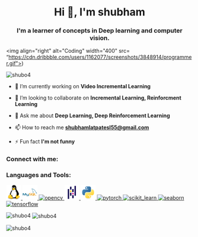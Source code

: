 <h1 align="center">Hi 👋, I'm shubham</h1>
<h3 align="center">I'm a learner of concepts in Deep learning and computer vision.</h3>

<img align="right" alt="Coding" width="400" src= “https://cdn.dribbble.com/users/1162077/screenshots/3848914/programmer.gif">)

<p align="left"> <img src="https://komarev.com/ghpvc/?username=shubo4&label=Profile%20views&color=0e75b6&style=flat" alt="shubo4" /> </p>

- 🔭 I’m currently working on **Video Incremental Learning**

- 👯 I’m looking to collaborate on **Incremental Learning, Reinforcment Learning**

- 💬 Ask me about **Deep Learning, Deep Reinforcement Learning**

- 📫 How to reach me **shubhamlatpatesl55@gmail.com**

- ⚡ Fun fact **I'm not funny**

<h3 align="left">Connect with me:</h3>
<p align="left">
</p>

<h3 align="left">Languages and Tools:</h3>
<p align="left"> <a href="https://www.linux.org/" target="_blank" rel="noreferrer"> <img src="https://raw.githubusercontent.com/devicons/devicon/master/icons/linux/linux-original.svg" alt="linux" width="40" height="40"/> </a> <a href="https://www.mysql.com/" target="_blank" rel="noreferrer"> <img src="https://raw.githubusercontent.com/devicons/devicon/master/icons/mysql/mysql-original-wordmark.svg" alt="mysql" width="40" height="40"/> </a> <a href="https://opencv.org/" target="_blank" rel="noreferrer"> <img src="https://www.vectorlogo.zone/logos/opencv/opencv-icon.svg" alt="opencv" width="40" height="40"/> </a> <a href="https://pandas.pydata.org/" target="_blank" rel="noreferrer"> <img src="https://raw.githubusercontent.com/devicons/devicon/2ae2a900d2f041da66e950e4d48052658d850630/icons/pandas/pandas-original.svg" alt="pandas" width="40" height="40"/> </a> <a href="https://www.python.org" target="_blank" rel="noreferrer"> <img src="https://raw.githubusercontent.com/devicons/devicon/master/icons/python/python-original.svg" alt="python" width="40" height="40"/> </a> <a href="https://pytorch.org/" target="_blank" rel="noreferrer"> <img src="https://www.vectorlogo.zone/logos/pytorch/pytorch-icon.svg" alt="pytorch" width="40" height="40"/> </a> <a href="https://scikit-learn.org/" target="_blank" rel="noreferrer"> <img src="https://upload.wikimedia.org/wikipedia/commons/0/05/Scikit_learn_logo_small.svg" alt="scikit_learn" width="40" height="40"/> </a> <a href="https://seaborn.pydata.org/" target="_blank" rel="noreferrer"> <img src="https://seaborn.pydata.org/_images/logo-mark-lightbg.svg" alt="seaborn" width="40" height="40"/> </a> <a href="https://www.tensorflow.org" target="_blank" rel="noreferrer"> <img src="https://www.vectorlogo.zone/logos/tensorflow/tensorflow-icon.svg" alt="tensorflow" width="40" height="40"/> </a> </p>

<p><img align="left" src="https://github-readme-stats.vercel.app/api/top-langs?username=shubo4&show_icons=true&locale=en&layout=compact" alt="shubo4" /></p>

<p>&nbsp;<img align="center" src="https://github-readme-stats.vercel.app/api?username=shubo4&show_icons=true&locale=en" alt="shubo4" /></p>

<p><img align="center" src="https://github-readme-streak-stats.herokuapp.com/?user=shubo4&" alt="shubo4" /></p>
